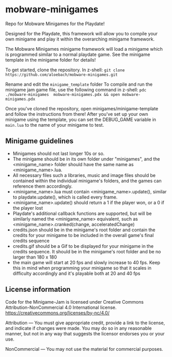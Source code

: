 # mobware-minigames
Repo for Mobware Minigames for the Playdate!


Designed for the Playdate, this framework will allow you to compile your own minigame and play it within the overarching minigame framework.

The Mobware Minigames minigame framework will load a minigame which is programmed similar to a normal playdate game. See the minigame template in the minigame folder for details!

To get started, clone the repository. 
In z-shell: `git clone https://github.com/aloebach/mobware-minigames.git`

Rename and edit the `minigame_template` folder 
To compile and run the minigame jam game file, use the following command in z-shell:
`pdc ./mobware-minigames  mobware-minigames.pdx && open mobware-minigames.pdx`

Once you've cloned the repository, open minigames/minigame-template and follow the instructions from there! After you've set up your own minigame using the template, you can set the DEBUG_GAME variable in `main.lua` to the name of your minigame to test. 


## Minigame guidelines 
* Minigames should not last longer 10s or so.
* The minigame should be in its own folder under "minigames", and the <minigame_name> folder should have the same name as <minigame_name>.lua. 
* All necessary files such a libraries, music and image files should be contained within the individual minigame's folders, and the games can reference them accordingly. 
* <minigame_name>.lua must contain <minigame_name>.update(), similar to playdate.update(), which is called every frame.
* <minigame_name>.update() should return a 1 if the player won, or a 0 if the player lost
* Playdate's additional callback functions are supported, but will be similarly named the <minigame_name> equivalent, such as <minigame_name>.cranked(change, acceleratedChange)
* credits.json should be in the minigame's root folder and contain the credits for your minigame to be included in the overall game's final credits sequence
* credits.gif should be a Gif to be displayed for your minigame in the credits sequence. It should be in the minigame's root folder and be no larger than 180 x 180
* the main game will start at 20 fps and slowly increase to 40 fps. Keep this in mind when programming your minigame so that it scales in difficulty accordingly and it's playable both at 20 and 40 fps

## License information
Code for the Minigame-Jam is licensed under Creative Commons Attribution-NonCommercial 4.0 International license.
https://creativecommons.org/licenses/by-nc/4.0/

Attribution — You must give appropriate credit, provide a link to the license, and indicate if changes were made. You may do so in any reasonable manner, but not in any way that suggests the licensor endorses you or your use.

NonCommercial — You may not use the material for commercial purposes. 
